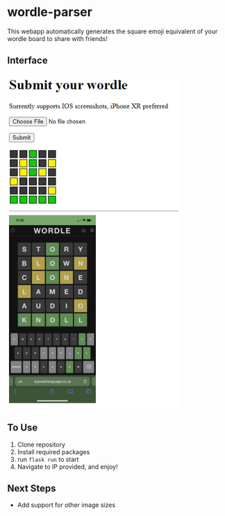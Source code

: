 # wordle-parser

This webapp automatically generates the square emoji equivalent of your wordle board to share with friends!

## Interface

![test](https://github.com/quinnha/wordle-parser/blob/main/uploads/GUI.png)

## To Use

1. Clone repository
2. Install required packages
3. run ``` flask run ``` to start
4. Navigate to IP provided, and enjoy!

## Next Steps

- Add support for other image sizes
